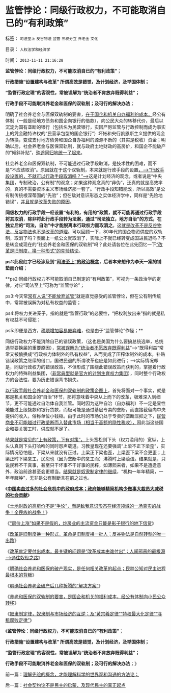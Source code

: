 # 监管悖论：同级行政权力，不可能取消自已的“有利政策”

标签： `司法至上` `反谷物法` `监管` `三权分立` `养老金` `文化` 

目录： `人权法学和经济学`

时间： `2013-11-11 21:16:28`

**监管悖论：同级行政权力，不可能取消自已的“有利政策”**；

**行政措施“设置建构与改革” 所谓高效是错觉，及计划经济，及举国体制；**

**“监管行政定理”的客观性，常被误解为“统治者不肯放弃既得利益”；**

**行政手段不可能取消养老金和医保的双轨制；及可行的解决办法**；

明确了社会养老金与医保双轨制的要害，[在于国企和机关自办福利的成本，](../../../2013/5/1/“取消养老金双轨制”可以避免“延迟退休”吗？.md)经公有体制（一般是经地方债务和国企向银行的借款），向公民大众的转移代价，最后以沉淀为国有垄断的银行（包括名为民营银行，实因严厉监管与行政控制而成为事实上的凭金融特许权的“民营承包型的国企银行”）坏帐和央行凯恩斯主义提供的现金为转换，变成支付地方债务和国企自办福利的源源不断的（其实是税收）资金；明确以后，社会养老金与医保双轨制，就与政府土地财政的高房价，和国企不能破产的“倾斜补贴”，[殊途同归地统一了起来](../../../2013/11/4/明确社会养老金破产后几种折腾的“解决方案”.md)。

社会养老金和医保双轨制，不可能通过行政手段取消，是技术性的困难，而不是“不应该取消”。原因就在于这个双轨制，本来就是行政手段的设置[，——>“行政手段设置的，不就可以行政手段取消吗？”——>](../../../2013/11/1/“为民请命”的民粹公知，对民主进程最根本的背叛.md)这是计划经济的观念，或者说是“中央集团，专制政治，公有制”的观念；如果这种观念真的“非伪”，还真的就是高效率的，真的不需要资本主义市场经济那一套了。“行政手段知错能改，所以高效”是公有制传统根深蒂固的“先验”；但在敌对意识形态之实体经济学中，同样是“先险地错误”，[并且就是改革失败的原因](../../../2013/10/28/改革肯定要付出成本，最关键的问题是“改革成本由谁付出”.md)。

**同级权力的行政手段一经设置“有利的，有用的”政策，就不可能再通过行政手段将其取消**，**除非将此行政手段转为法案，通过“司法独立，地方自治”的方式，在独立后的“司法，自治”中才能脱离本行政权力而取消之**。这[就是改革不是反谷物法，反谷物法也不是改革的道理](../../../2013/10/7/集合论视角：合理的革命是“反谷物法”的集合.md)。可以回顾一下，80年代的国企物资供应的双轨制，取消了吗？表面上一纸公文就取消了，实际上不就已经转变成国进民退吗？不是转变成现在的“社会养老金和医保的双轨制”吗？此处请各位在此先回忆一下[“改革是旧制度，换一种形式”的先验结论](../../../2013/10/22/旧制度换种形式称改革，换批人叫革命，及黄宗羲定律和反谷物法.md)。

**ps1:此段红字已经涉及到“[司法至上”的政治概念](../../../2013/10/18/谁掌握着美国的立法权？美国政治中存在“立法权”吗？.md)，后者本来想作为李天一案的铺垫而介绍**；

**ps2:同级行政权力不可能取消自已制定的“有利政策”，可视为一条政治学的定律，对应“司法至上”可称为“监管悖论”；

ps3:今天常[常有人说“不能放弃监管”](../../../2013/7/19/自由放任和政府监管的各自前提，兼谈薛兆丰与叶檀的共识.md)就是直觉感受的监管悖论，但在公有制传统中，常常被误解为对私有权益的监管；

ps4:将权力关进笼子，指的就是“监管行政”的必要性，“把权利放出来”指的就是私有权益不可侵犯；

ps5:即便是西方，[税项增加容易废弃难](../../../2012/1/4/美国“加税容易减税难”恰证“愚民总是大多数”.md)，也是由于“监管悖论”作怪；**

同级行政权力不能消除自已的错误政策，（这也是美国为什么要搞总统选举，总统选举要换届的重要原因），[常被误解为“统治者不愿放弃既得利益](../../../2013/9/1/专制不等价极权,大革命总是等价于极权主义.md)”——>“既得利益”常常又被偷换成“行政权力体制外的私有权益”，从而变成了压榨体制外的成本，补贴错误政策之继续的借口，国进民退的所谓改革也应是如此进行；——>实际情况却是，同级行政权力的错误政策，不但形成了围绕此错误政策而获利的，掌握着行政权力的特殊利益集团，（[非常典型就是官方的计划生育权力集团](../../../2012/10/20/计划生育是君主权力对生育私权的监管.md)），同时整个行政权力的合法性，要为历史错误背书损失。

[以行政手段社会养老金和医保的双轨制的政策企图上](../../../2013/11/6/养老和医保双轨制的剖析：反不掉，也不必反；.md)，首先将面对一个事实，就是那是机关和国企的“自治”环节，那将意味着中央从上而下的改革，极难深入到细节，更不可能通过自治体自我监管。同时因为这种自治（自办福利）不一定是显性地能过上级拨款和银行贷款，而极可能是通过基层专卖的垄断，而直接截留向中央提供的收入，俗称单位小钱柜。由于此时的市场仍处于专卖的垄断压抑之下，[民营商业不可能越过行政垄断而入替此市场（相当于高额的隐性税收），](../../../2009/9/16/国民税负强度要算上行政垄断.md)因此当这些国企和要关罢工时，供应就不足了。

结[果就是常见的“上有政策，下有对策”，](../../../2012/3/2/中世纪Charter等级社会的阶级死亡次序排定.md)上头宽松则下头（权力滥用的）宽纵，上头认真则下头打哈哈的同时怨声载道。习教皇现在还要强调“上梁不正下梁歪”，实际情况恐怕是，下梁从来就没有正过。上梁正下梁也歪，上梁歪下梁不会更歪；上梁正时下梁怠工，民怨也（因为垄断中的怠工而）沸腾时上梁滚蛋。结果就是，只说民粹不干真事，甚至只干坏事不干好事的民粹，如薄熙来者，如果不是遭逢意外，政治前途甚至会更顺当。[结果就是奴隶制定律的继续](../../../2013/11/8/奴隶制定律，奴隶制与市场经济的互逆.md)，“机构一年年精简，一年年臃肿”，无非是公有制断言在前之过也。

《[**中国卖血过多的社会危机中的政府成本；政府能够精简机构少做事大裁员大减税的社会贡献**](../../../2013/10/19/中国卖血过多的社会危机中的政府的“成本制高点”.md)》

《[土地财政的高房价不是“争论”，而是敌我意识形态在经济领域的一场真实的战争！全民族的战争！](../../../2013/10/21/敌我意识形态在经济领域的真实的战争！.md)》

《[“房价上涨”如果不是假的，炒房业的主流资金只能是影子银行的地下信贷](../../../2013/10/21/牛刀同志掩盖了炒房业的非法资金渠道.md)》

《[改革是旧制度换一种形式，革命是旧制度换一批人；反谷物法是自然转型的唯一出路](../../../2013/10/22/旧制度换种形式称改革，换批人叫革命，及黄宗羲定律和反谷物法.md)》

《[改革肯定要付出成本，最关键的问题是“改革成本由谁付出”；人间邪恶的最根源——>通往奴役之路](../../../2013/10/28/改革肯定要付出成本，最关键的问题是“改革成本由谁付出”.md)》

《[明确社会养老和医保的破产现实，是任何相关改革的起点；民粹公知对民主进程最根本的背叛](../../../2013/11/1/“为民请命”的民粹公知，对民主进程最根本的背叛.md)》

《[明确社会养老金破产后几种折腾的“解决方案”](../../../2013/11/4/明确社会养老金破产后几种折腾的“解决方案”.md)》

《[养老和医保的双轨制的要害，是国企和机关的福利成本，经公有体制向小民公众转移](../../../2013/11/6/养老和医保双轨制的剖析：反不掉，也不必反；.md)》

《[奴隶制定律，奴隶制与市场经济的互逆；及“黄宗羲定律”“特权最大化定律”“寻租腐败定律”](../../../2013/11/8/奴隶制定律，奴隶制与市场经济的互逆.md)》

《**监管悖论：同级行政权力，不可能取消自已的“有利政策”**；

**行政措施“设置建构与改革” 所谓高效是错觉，及计划经济，及举国体制；**

**“监管行政定理”的客观性，常被误解为“统治者不肯放弃既得利益”；**

**行政手段不可能取消养老金和医保的双轨制；及可行的解决办法**；》



前一篇：[理解先验的概念，才能理解科学的世界观和沟通的方法论；](../../../2013/11/10/理解先验的概念，才能理解科学的世界观和沟通的方法论；.md)

后一篇：[社会契约论不是民主的启蒙，及现代民主的真正起点](../../../2013/11/11/社会契约论不是民主的启蒙，及现代民主的真正起点.md)